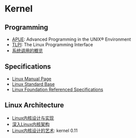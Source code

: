 # Kernel

## Programming

- [APUE](./programming/apue.md): Advanced Programming in the UNIX® Environment
- [TLPI](./programming/tlpi.md): The Linux Programming Interface
- [系统调用的概览](./programming/syscall.md)

## Specifications

- [Linux Manual Page](./specification/linux-man.md)
- [Linux Standard Base](./specification/linux-standard-base.md)
- [Linux Foundation Referenced Specifications](./specification/linux-ref-spec.md)

## Linux Architecture

- [Linux内核设计与实现](./linux-arch/kernel-dev/kernel-dev.md)
- [深入Linux内核架构](./linux-arch/linux-arch.md)
- [Linux内核设计的艺术](./linux-arch/linux-0.11.md): kernel 0.11
